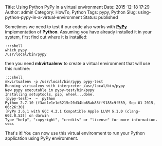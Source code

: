 Title: Using Python PyPy in a virtual environment
Date: 2015-12-18 17:29
Author: admin
Category: HowTo, Python
Tags: pypy, Python
Slug: using-python-pypy-in-a-virtual-environment
Status: published

Sometimes we need to test if our code also works with
**[PyPy](http://pypy.org/)** implementation of **Python**. Assuming you
have already installed it in your system, first find out where it is
installed:

    :::shell
    which pypy
    /usr/local/bin/pypy

then you need **mkvirtualenv** to create a virtual environment that will
use this runtime:

    :::shell
    mkvirtualenv -p /usr/local/bin/pypy pypy-test
    Running virtualenv with interpreter /usr/local/bin/pypy
    New pypy executable in pypy-test/bin/pypy
    Installing setuptools, pip, wheel...done.
    (pypy-test)➜  ~  python
    Python 2.7.10 (f3ad1e1e1d6215e20d34bb65ab85ff9188c9f559, Sep 01 2015, 06:26:30)
    [PyPy 2.6.1 with GCC 4.2.1 Compatible Apple LLVM 6.1.0 (clang-602.0.53)] on darwin
    Type "help", "copyright", "credits" or "license" for more information.
    >>>>

That's it! You can now use this virtual environment to run your Python
application using PyPy environment.
